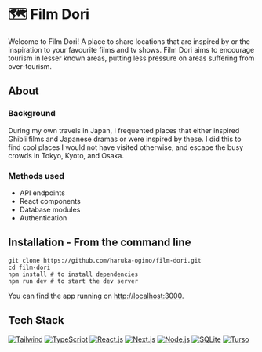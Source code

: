 # 🗺️ Film Dori

Welcome to Film Dori! A place to share locations that are inspired by or the inspiration to your favourite films and tv shows. Film Dori aims to encourage tourism in lesser known areas, putting less pressure on areas suffering from over-tourism.

## About

### Background

During my own travels in Japan, I frequented places that either inspired Ghibli films and Japanese dramas or were inspired by these. I did this to find cool places I would not have visited otherwise, and escape the busy crowds in Tokyo, Kyoto, and Osaka.

### Methods used

* API endpoints
* React components
* Database modules
* Authentication


## Installation - **From the command line**

```
git clone https://github.com/haruka-ogino/film-dori.git
cd film-dori
npm install # to install dependencies
npm run dev # to start the dev server
```

You can find the app running on [http://localhost:3000](http://localhost:3000).

## Tech Stack
[![Tailwind](https://img.shields.io/badge/Tailwind_CSS-4d3593?style=fflat-square&logo=tailwind-css&logoColor=white)](https://tailwindcss.com/)
[![TypeScript](https://img.shields.io/badge/TypeScript-4d3593?style=fflat-square&logo=typescript)](https://www.typescriptlang.org/)
[![React.js](https://img.shields.io/badge/React-4d3593?style=fflat-square&logo=react)](https://reactjs.org/)
[![Next.js](https://img.shields.io/badge/Next.js-4d3593?style=fflat-square&logo=nextdotjs&logoColor=white)](https://nextjs.org/)
[![Node.js](https://img.shields.io/badge/Node.js-4d3593?style=fflat-square&logo=node.js)](https://nodejs.org/)
[![SQLite](https://img.shields.io/badge/SQLite-4d3593?style=fflat-square&logo=sqlite)](https://www.sqlite.org/)
[![Turso](https://img.shields.io/badge/Turso-4d3593?style=fflat-square&logo=turso)](https://turso.tech/)
